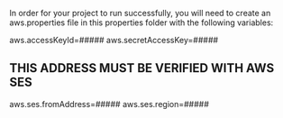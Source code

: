 In order for your project to run successfully, you will need to create an aws.properties file in this properties folder with the following variables:

aws.accessKeyId=#####
aws.secretAccessKey=#####

## THIS ADDRESS MUST BE VERIFIED WITH AWS SES ##
aws.ses.fromAddress=#####
aws.ses.region=#####